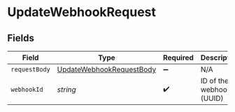 # UpdateWebhookRequest


## Fields

| Field                                                                           | Type                                                                            | Required                                                                        | Description                                                                     |
| ------------------------------------------------------------------------------- | ------------------------------------------------------------------------------- | ------------------------------------------------------------------------------- | ------------------------------------------------------------------------------- |
| `requestBody`                                                                   | [UpdateWebhookRequestBody](../../models/operations/updatewebhookrequestbody.md) | :heavy_minus_sign:                                                              | N/A                                                                             |
| `webhookId`                                                                     | *string*                                                                        | :heavy_check_mark:                                                              | ID of the webhook (UUID)                                                        |